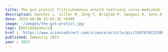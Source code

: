 ```yaml
---
title: The gut protist Tritrichomonas arnold restrains virus-mediated loss of oral tolerance by modulating dietary antigen-presenting dendritic cells
description: Sanchez L, Siller M, Zeng Y, Brigleb P, Sangani K, Soto A, Engl C, Laughlin C, Mohit Rana, Kraak L, Pandey S, Bender M, Fitzgerald B, Hedden L, Fiske K, Taylor G, Wright A, <strong><u>Mehta I</u></strong>,<strong><u>Rahman S</u></strong>, Galipeau H, Mullett S, Gelhaus S, Watkins S, Bercik P, Nice T, Jabri B, Meisel M,<strong><u>Das J</u></strong>, Dermody T, Verdú E,  Hinterleitner R
date: 2023-08-08 15:01:35 +0300
image: '/images/the-gut-protist.jpg'
tags: [Antibodyomics]
href : 'https://www.sciencedirect.com/science/article/pii/S1074761323002790?via%3Dihub'
published: Immunity 2023
year : 2023
---
```

